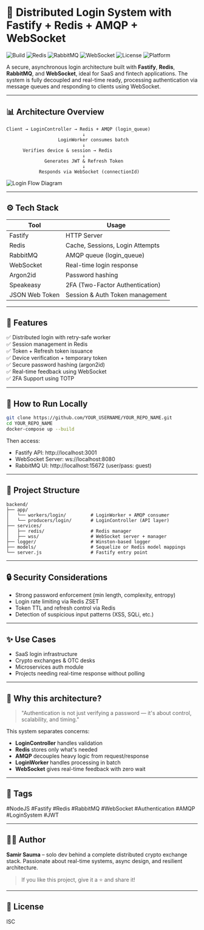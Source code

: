# 🔐 Distributed Login System with Fastify + Redis + AMQP + WebSocket

![Build](https://img.shields.io/badge/build-passing-brightgreen)
![Redis](https://img.shields.io/badge/cache-redis-red)
![RabbitMQ](https://img.shields.io/badge/queue-rabbitmq-orange)
![WebSocket](https://img.shields.io/badge/websocket-enabled-blue)
![License](https://img.shields.io/badge/license-ISC-lightgrey)
![Platform](https://img.shields.io/badge/platform-nodejs-yellow)

A secure, asynchronous login architecture built with **Fastify**, **Redis**, **RabbitMQ**, and **WebSocket**, ideal for SaaS and fintech applications. The system is fully decoupled and real-time ready, processing authentication via message queues and responding to clients using WebSocket.

---

## 📊 Architecture Overview

```
Client → LoginController → Redis + AMQP (login_queue)
                            ↓
                   LoginWorker consumes batch
                            ↓
      Verifies device & session → Redis
                            ↓
              Generates JWT & Refresh Token
                            ↓
            Responds via WebSocket (connectionId)
```

![Login Flow Diagram](./login_flow_diagram.png)

---

## ⚙️ Tech Stack

| Tool        | Usage                               |
|-------------|-------------------------------------|
| Fastify     | HTTP Server                         |
| Redis       | Cache, Sessions, Login Attempts     |
| RabbitMQ    | AMQP queue (login_queue)            |
| WebSocket   | Real-time login response            |
| Argon2id    | Password hashing                    |
| Speakeasy   | 2FA (Two-Factor Authentication)     |
| JSON Web Token | Session & Auth Token management |

---

## 🚀 Features

✅ Distributed login with retry-safe worker  
✅ Session management in Redis  
✅ Token + Refresh token issuance  
✅ Device verification + temporary token  
✅ Secure password hashing (argon2id)  
✅ Real-time feedback using WebSocket  
✅ 2FA Support using TOTP

---

## 🧪 How to Run Locally

```bash
git clone https://github.com/YOUR_USERNAME/YOUR_REPO_NAME.git
cd YOUR_REPO_NAME
docker-compose up --build
```

Then access:
- Fastify API: http://localhost:3001
- WebSocket Server: ws://localhost:8080
- RabbitMQ UI: http://localhost:15672 (user/pass: guest)

---

## 📂 Project Structure

```
backend/
├── app/
│   └── workers/login/         # LoginWorker + AMQP consumer
│   └── producers/login/       # LoginController (API layer)
├── services/
│   ├── redis/                 # Redis manager
│   ├── wss/                   # WebSocket server + manager
├── logger/                    # Winston-based logger
├── models/                    # Sequelize or Redis model mappings
└── server.js                  # Fastify entry point
```

---

## 🔒 Security Considerations
- Strong password enforcement (min length, complexity, entropy)
- Login rate limiting via Redis ZSET
- Token TTL and refresh control via Redis
- Detection of suspicious input patterns (XSS, SQLi, etc.)

---

## ✨ Use Cases
- SaaS login infrastructure
- Crypto exchanges & OTC desks
- Microservices auth module
- Projects needing real-time response without polling

---

## 🧠 Why this architecture?
> "Authentication is not just verifying a password — it's about control, scalability, and timing."

This system separates concerns:
- **LoginController** handles validation
- **Redis** stores only what's needed
- **AMQP** decouples heavy logic from request/response
- **LoginWorker** handles processing in batch
- **WebSocket** gives real-time feedback with zero wait

---

## 📌 Tags
#NodeJS #Fastify #Redis #RabbitMQ #WebSocket #Authentication #AMQP #LoginSystem #JWT

---

## 🧑‍💻 Author
**Samir Sauma** – solo dev behind a complete distributed crypto exchange stack. Passionate about real-time systems, async design, and resilient architecture.

> If you like this project, give it a ⭐ and share it!

---

## 📝 License
ISC
